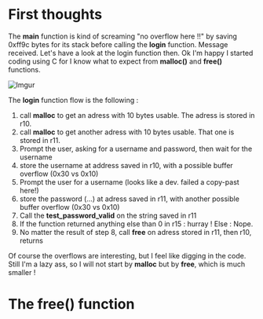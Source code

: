 # First thoughts

The **main** function is kind of screaming "no overflow here !!" by saving 0xff9c bytes for its stack before calling the **login** function. Message received. Let's have a look at the login function then.
Ok I'm happy I started coding using C for I know what to expect from **malloc()** and **free()** functions.

![Imgur](https://imgur.com/JI49ZX4.png)

The **login** function flow is the following :

1. call **malloc** to get an adress with 10 bytes usable. The adress is stored in r10.
2. call **malloc** to get another adress with 10 bytes usable. That one is stored in r11.
3. Prompt the user, asking for a username and password, then wait for the username
4. store the username at address saved in r10, with a possible buffer overflow (0x30 vs 0x10)
5. Prompt the user for a username (looks like a dev. failed a copy-past here!)
6. store the password (...) at adress saved in r11, with another possible buffer overflow (0x30 vs 0x10)
7. Call the **test_password_valid** on the string saved in r11
8. If the function returned anything else than 0 in r15 : hurray ! Else : Nope.
9. No matter the result of step 8, call **free** on adress stored in r11, then r10, returns

Of course the overflows are interesting, but I feel like digging in the code. Still I'm a lazy ass, so I will not start by **malloc** but by **free**, which is much smaller !

# The free() function

